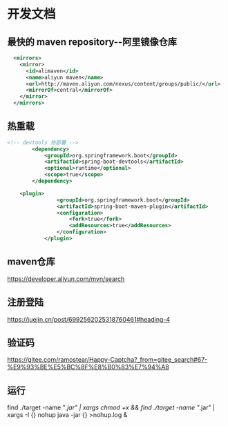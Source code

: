 # 开发文档

## 最快的 maven repository--阿里镜像仓库

``` xml
  <mirrors>
    <mirror>
      <id>alimaven</id>
      <name>aliyun maven</name>
      <url>http://maven.aliyun.com/nexus/content/groups/public/</url>
      <mirrorOf>central</mirrorOf>        
    </mirror>
  </mirrors>
```

## 热重载

``` xml
<!-- devtools 热部署 -->
		<dependency>
			<groupId>org.springframework.boot</groupId>
			<artifactId>spring-boot-devtools</artifactId>
			<optional>runtime</optional>
			<scope>true</scope>
		</dependency>

    <plugin>
				<groupId>org.springframework.boot</groupId>
				<artifactId>spring-boot-maven-plugin</artifactId>
				<configuration>
					<fork>true</fork>
					<addResources>true</addResources>
				</configuration>
			</plugin>
```

## maven仓库
https://developer.aliyun.com/mvn/search

## 注册登陆
https://juejin.cn/post/6992562025318760461#heading-4

## 验证码
https://gitee.com/ramostear/Happy-Captcha?_from=gitee_search#67-%E9%93%BE%E5%BC%8F%E8%B0%83%E7%94%A8

## 运行
find ./target -name "*.jar" | xargs chmod +x &&  find ./target -name "*.jar" | xargs -I {} nohup java -jar {} >nohup.log &